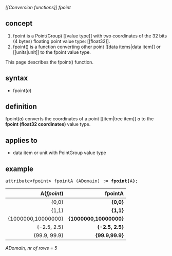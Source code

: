 *[[Conversion functions]] fpoint*

## concept

1. fpoint is a Point(Group) [[value type]] with two coordinates of the 32 bits (4 bytes) floating point value type: [[float32]].
2. fpoint() is a function converting other point [[data items|data item]] or [[units|unit]] to the fpoint value type.

This page describes the fpoint() function.

## syntax

- fpoint(*a*)

## definition

fpoint(*a*) converts the coordinates of a point [[item|tree item]] *a* to the **fpoint (float32 coordinates)** value type.

## applies to

- data item or unit with PointGroup value type

## example
<pre>
attribute&lt;fpoint&gt; fpointA (ADomain) := <B>fpoint(</B>A<B>)</B>;
</pre>

| A(*fpoint*)        |**fpointA**             |
|-------------------:|-----------------------:|
| {0,0}              | **{0,0}**              |
| {1,1}              | **{1,1}**              |
| {1000000,10000000} | **{1000000,10000000}** |
| {-2.5, 2.5}        | **{-2.5, 2.5}**        |
| {99.9, 99.9}       | **{99.9,99.9}**        |

*ADomain, nr of rows = 5*